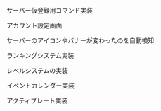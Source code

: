 
サーバー仮登録用コマンド実装

アカウント設定画面

サーバーのアイコンやバナーが変わったのを自動検知

ランキングシステム実装

レベルシステムの実装

イベントカレンダー実装

アクティブレート実装
